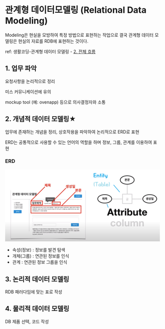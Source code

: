# 관계형 데이터모델링 (Relational Data Modeling)

Modeling은 현실을 모방하여 특정 방법으로 표현하는 작업으로 결국 관계형 데이터 모델링은 현실의 자료를 RDB에 표현하는 것이다.



ref: 생활코딩-관계형 데이터 모델링 - [2. 전체 흐름](https://www.youtube.com/watch?v=zZmRQHgLhMo&list=PLuHgQVnccGMDF6rHsY9qMuJMd295Yk4sa&index=2)



## 1. 업무 파악

요청사항을 논리적으로  정리

미스 커뮤니케이션에 유의 

mockup tool (예: ovenapp) 등으로 의사결정자와 소통



## 2. 개념적 데이터 모델링★

업무에 존재하는 개념을 정리, 상호작용을 파악하여 논리적으로 ERD로 표현

ERD는 공통적으로 사용할 수 있는 언어의 역할을 하며 정보, 그룹, 관계를 이용하여 표현



### ERD

![Entity and Attribute](/assets/Database/관계형_데이터모델링/Entity_Attr.png)

- 속성(정보) : 정보를 발견 탐색
- 개체(그룹) : 연관된 정보를 인식
- 관계 : 연관된 정보 그룹을 인식





## 3. 논리적 데이터 모델링

RDB 패러다임에 맞는 표로 작성





## 4. 물리적 데이터 모델링

DB 제품 선택, 코드 작성
